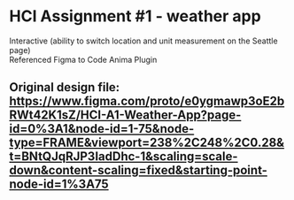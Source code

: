 # HCI Assignment #1 - weather app
Interactive (ability to switch location and unit measurement on the Seattle page) <br>
Referenced Figma to Code Anima Plugin<br>

## Original design file: https://www.figma.com/proto/e0ygmawp3oE2bRWt42K1sZ/HCI-A1-Weather-App?page-id=0%3A1&node-id=1-75&node-type=FRAME&viewport=238%2C248%2C0.28&t=BNtQJqRJP3IadDhc-1&scaling=scale-down&content-scaling=fixed&starting-point-node-id=1%3A75 
